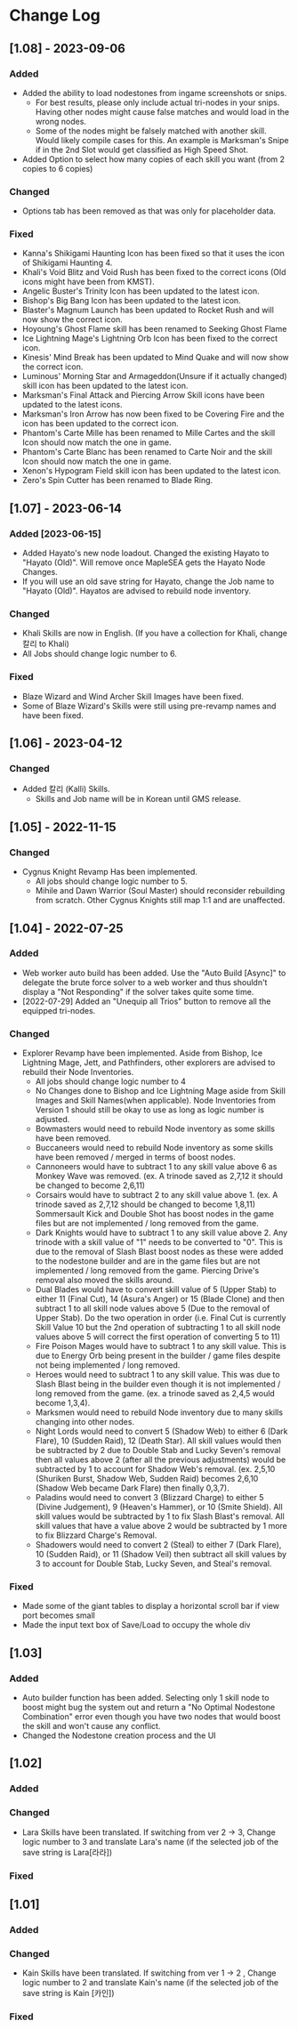 # Change Log

## [1.08] - 2023-09-06

### Added
  - Added the ability to load nodestones from ingame screenshots or snips.
    - For best results, please only include actual tri-nodes in your snips. Having other nodes might cause false matches and would load in the wrong nodes.
    - Some of the nodes might be falsely matched with another skill. Would likely compile cases for this. An example is Marksman's Snipe if in the 2nd Slot would get classified as High Speed Shot.
  - Added Option to select how many copies of each skill you want (from 2 copies to 6 copies)

### Changed
  - Options tab has been removed as that was only for placeholder data.

### Fixed
  - Kanna's Shikigami Haunting Icon has been fixed so that it uses the icon of Shikigami Haunting 4.
  - Khali's Void Blitz and Void Rush has been fixed to the correct icons (Old icons might have been from KMST).
  - Angelic Buster's Trinity Icon has been updated to the latest icon.
  - Bishop's Big Bang Icon has been updated to the latest icon.
  - Blaster's Magnum Launch has been updated to Rocket Rush and will now show the correct icon.
  - Hoyoung's Ghost Flame skill has been renamed to Seeking Ghost Flame
  - Ice Lightning Mage's Lightning Orb Icon has been fixed to the correct icon.
  - Kinesis' Mind Break has been updated to Mind Quake and will now show the correct icon.
  - Luminous' Morning Star and Armageddon(Unsure if it actually changed) skill icon has been updated to the latest icon.
  - Marksman's Final Attack and Piercing Arrow Skill icons have been updated to the latest icons.
  - Marksman's Iron Arrow has now been fixed to be Covering Fire and the icon has been updated to the correct icon.
  - Phantom's Carte Mille has been renamed to Mille Cartes and the skill Icon should now match the one in game.
  - Phantom's Carte Blanc has been renamed to Carte Noir and the skill Icon should now match the one in game.
  - Xenon's Hypogram Field skill icon has been updated to the latest icon.
  - Zero's Spin Cutter has been renamed to Blade Ring.

## [1.07] - 2023-06-14

### Added [2023-06-15]
  - Added Hayato's new node loadout. Changed the existing Hayato to "Hayato (Old)". Will remove once MapleSEA gets the Hayato Node Changes.
  - If you will use an old save string for Hayato, change the Job name to "Hayato (Old)". Hayatos are advised to rebuild node inventory.  

### Changed
  - Khali Skills are now in English. (If you have a collection for Khali, change 칼리 to Khali)
  - All Jobs should change logic number to 6.

### Fixed
  - Blaze Wizard and Wind Archer Skill Images have been fixed.
  - Some of Blaze Wizard's Skills were still using pre-revamp names and have been fixed.

## [1.06] - 2023-04-12

### Changed
- Added 칼리 (Kalli) Skills.
  - Skills and Job name will be in Korean until GMS release.

## [1.05] - 2022-11-15

### Changed
- Cygnus Knight Revamp Has been implemented.
  - All jobs should change logic number to 5.
  - Mihile and Dawn Warrior (Soul Master) should reconsider rebuilding from scratch. Other Cygnus Knights still map 1:1 and are unaffected.


## [1.04] - 2022-07-25

### Added
- Web worker auto build has been added. Use the "Auto Build \[Async\]" to delegate the brute force solver to a web worker and thus shouldn't display a "Not Responding" if the solver takes quite some time.
- \[2022-07-29\] Added an "Unequip all Trios" button to remove all the equipped tri-nodes. 

### Changed
- Explorer Revamp have been implemented. Aside from Bishop, Ice Lightning Mage, Jett, and Pathfinders, other explorers are advised to rebuild their Node Inventories.
  - All jobs should change logic number to 4
  - No Changes done to Bishop and Ice Lightning Mage aside from Skill Images and Skill Names(when applicable). Node Inventories from Version 1 should still be okay to use as long as logic number is adjusted.
  - Bowmasters would need to rebuild Node inventory as some skills have been removed.
  - Buccaneers would need to rebuild Node inventory as some skills have been removed / merged in terms of boost nodes.
  - Cannoneers would have to subtract 1 to any skill value above 6 as Monkey Wave was removed. (ex. A trinode saved as 2,7,12 it should be changed to become 2,6,11)
  - Corsairs would have to subtract 2 to any skill value above 1. (ex. A trinode saved as 2,7,12 should be changed to become 1,8,11) Sommersault Kick and Double Shot has boost nodes in the game files but are not implemented / long removed from the game.
  - Dark Knights would have to subtract 1 to any skill value above 2. Any trinode with a skill value of "1" needs to be converted to "0". This is due to the removal of Slash Blast boost nodes as these were added to the nodestone builder and are in the game files but are not implemented / long removed from the game. Piercing Drive's removal also moved the skills around.
  - Dual Blades would have to convert skill value of 5 (Upper Stab) to either 11 (Final Cut), 14 (Asura's Anger) or 15 (Blade Clone) and then subtract 1 to all skill node values above 5 (Due to the removal of Upper Stab). Do the two operation in order (i.e. Final Cut is currently Skill Value 10 but the 2nd operation of subtracting 1 to all skill node values above 5 will correct the first operation of converting 5 to 11)
  - Fire Poison Mages would have to subtract 1 to any skill value. This is due to Energy Orb being present in the builder / game files despite not being implemented / long removed.
  - Heroes would need to subtract 1 to any skill value. This was due to Slash Blast being in the builder even though it is not implemented / long removed from the game. (ex. a trinode saved as 2,4,5 would become 1,3,4).
  - Marksmen would need to rebuild Node inventory due to many skills changing into other nodes.
  - Night Lords would need to convert 5 (Shadow Web) to either 6 (Dark Flare), 10 (Sudden Raid), 12 (Death Star). All skill values would then be subtracted by 2 due to Double Stab and Lucky Seven's removal then all values above 2 (after all the previous adjustments) would be subtracted by 1 to account for Shadow Web's removal. (ex. 2,5,10 (Shuriken Burst, Shadow Web, Sudden Raid) becomes 2,6,10 (Shadow Web became Dark Flare) then finally 0,3,7).
  - Paladins would need to convert 3 (Blizzard Charge) to either 5 (Divine Judgement), 9 (Heaven's Hammer), or 10 (Smite Shield). All skill values would be subtracted by 1 to fix Slash Blast's removal. All skill values that have a value above 2 would be subtracted by 1 more to fix Blizzard Charge's Removal.
  - Shadowers would need to convert 2 (Steal) to either 7 (Dark Flare), 10 (Sudden Raid), or 11 (Shadow Veil) then subtract all skill values by 3 to account for Double Stab, Lucky Seven, and Steal's removal.

### Fixed
- Made some of the giant tables to display a horizontal scroll bar if view port becomes small
- Made the input text box of Save/Load to occupy the whole div


## [1.03]

### Added
- Auto builder function has been added. Selecting only 1 skill node to boost might bug the system out and return a "No Optimal Nodestone Combination" error even though you have two nodes that would boost the skill and won't cause any conflict.
- Changed the Nodestone creation process and the UI

## [1.02]

### Added

### Changed
- Lara Skills have been translated. If switching from ver 2 -> 3, Change logic number to 3 and translate Lara's name (if the selected job of the save string is Lara[라라])

### Fixed
 
## [1.01]
 
### Added
   
### Changed
- Kain Skills have been translated. If switching from ver 1 -> 2 , Change logic number to 2 and translate Kain's name (if the selected job of the save string is Kain [카인])
 
### Fixed